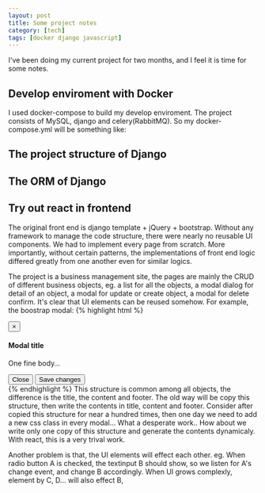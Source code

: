 ```yaml
---
layout: post
title: Some project notes
category: [tech]
tags: [docker django javascript]
---
```

I've been doing my current project for two months, and I feel it is time for some notes.

## Develop enviroment with Docker
I used docker-compose to build my develop enviroment. The project consists of MySQL, django and celery(RabbitMQ). So my docker-compose.yml will be something like:

## The project structure of Django

## The ORM of Django

## Try out react in frontend
The original front end is django template + jQuery + bootstrap. Without any framework to manage the code structure, there were nearly no reusable UI components. We had to implement every page from scratch. More importantly, without certain patterns, the implementations of front end logic differed greatly from one another even for similar logics.

The project is a business management site, the pages are mainly the CRUD of different business objects, eg. a list for all the objects, a modal dialog for detail of an object, a modal for update or create object, a modal for delete confirm. It's clear that UI elements can be reused somehow. For example, the boostrap modal:
{% highlight html %}
<div class="modal fade">
  <div class="modal-dialog">
    <div class="modal-content">
      <div class="modal-header">
        <button type="button" class="close" data-dismiss="modal" aria-label="Close"><span aria-hidden="true">&times;</span></button>
        <h4 class="modal-title">Modal title</h4>
      </div>
      <div class="modal-body">
        <p>One fine body&hellip;</p>
      </div>
      <div class="modal-footer">
        <button type="button" class="btn btn-default" data-dismiss="modal">Close</button>
        <button type="button" class="btn btn-primary">Save changes</button>
      </div>
    </div><!-- /.modal-content -->
  </div><!-- /.modal-dialog -->
</div><!-- /.modal -->
{% endhighlight %}
This structure is common among all objects, the difference is the title, the content and footer. The old way will be copy this structure, then write the contents in title, content and footer. Consider after copied this structure for near a hundred times, then one day we need to add a new css class in every modal... What a desperate work.. How about we write only one copy of this structure and generate the contents dynamicaly. With react, this is a very trival work.

Another problem is that, the UI elements will effect each other. eg. When radio button A is checked, the textinput B should show, so we listen for A's change event, and change B accordingly. When UI grows complexly, element by C, D... will also effect B, 